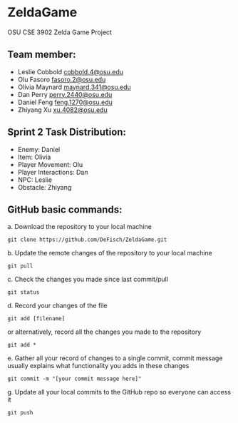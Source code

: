 # ZeldaGame
OSU CSE 3902 Zelda Game Project

## Team member:
- Leslie Cobbold	cobbold.4@osu.edu
- Olu Fasoro	    fasoro.2@osu.edu
- Olivia Maynard	maynard.341@osu.edu
- Dan Perry	      perry.2440@osu.edu
- Daniel Feng     feng.1270@osu.edu
- Zhiyang Xu      xu.4082@osu.edu

## Sprint 2 Task Distribution:
- Enemy: Daniel
- Item: Olivia
- Player Movement: Olu
- Player Interactions: Dan
- NPC: Leslie
- Obstacle: Zhiyang

## GitHub basic commands:
a. Download the repository to your local machine
```shell
git clone https://github.com/DeFisch/ZeldaGame.git
```
b. Update the remote changes of the repository to your local machine
```shell
git pull
```
c. Check the changes you made since last commit/pull
```shell
git status
```
d. Record your changes of the file
```shell
git add [filename]
```
or alternatively, record all the changes you made to the repository
```shell
git add *
```
e. Gather all your record of changes to a single commit, commit message usually explains what functionality you adds in these changes
```shell
git commit -m "[your commit message here]"
```
g. Update all your local commits to the GitHub repo so everyone can access it
```shell
git push
```

